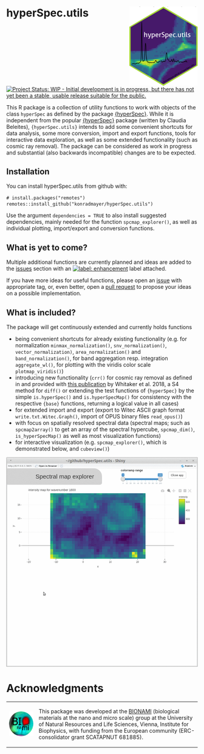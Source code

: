 
<!-- README.md is generated from README.Rmd. Please edit that file -->

# hyperSpec.utils <img src="man/figures/hexsticker.png" align="right" alt="" width="180" />

<!-- badges: start -->

[![Project Status: WIP - Initial development is in progress, but there
has not yet been a stable, usable release suitable for the
public.](https://www.repostatus.org/badges/latest/wip.svg)](https://www.repostatus.org/#wip)
<!-- badges: end -->

This R package is a collection of utility functions to work with objects
of the class `hyperSpec` as defined by the package
[{hyperSpec}](https://cran.r-project.org/package=hyperSpec). While it is
independent from the popular
[{hyperSpec}](https://cran.r-project.org/package=hyperSpec) package
(written by Claudia Beleites), `{hyperSpec.utils}` intends to add some
convenient shortcuts for data analysis, some more conversion, import and
export functions, tools for interactive data exploration, as well as
some extended functionality (such as cosmic ray removal). The package
can be considered as work in progress and substantial (also backwards
incompatible) changes are to be expected.

## Installation

You can install hyperSpec.utils from github with:

    # install.packages("remotes")
    remotes::install_github("konradmayer/hyperSpec.utils")

Use the argument `dependencies = TRUE` to also install suggested
dependencies, mainly needed for the function `spcmap_explorer()`, as
well as individual plotting, import/export and conversion functions.

## What is yet to come?

Multiple additional functions are currently planned and ideas are added
to the [issues](https://github.com/konradmayer/hyperSpec.utils/issues)
section with an [![label:
enhancement](https://img.shields.io/badge/-enhancement-84b6eb.svg)](https://github.com/konradmayer/hyperspec.utils/issues?q=label%3Aenhancement)
label attached.

If you have more ideas for useful functions, please open an
[issue](https://github.com/konradmayer/hyperSpec.utils/issues) with
appropriate tag, or, even better, open a [pull
request](https://github.com/konradmayer/hyperspec.utils/pulls) to
propose your ideas on a possible implementation.

## What is included?

The package will get continuously extended and currently holds functions

  - being convenient shortcuts for already existing functionality
    (e.g. for normalization `minmax_normalization()`,
    `snv_normalization()`, `vector_normalization)`,
    `area_normalization()` and `band_normalization()`, for band
    aggregation resp. integration `aggregate_wl()`, for plotting with
    the viridis color scale `plotmap_viridis()`)
  - introducing new functionality (`crr()` for cosmic ray removal as
    defined in and provided with [this
    publication](https://doi.org/10.1016/j.chemolab.2018.06.009) by
    Whitaker et al. 2018, a S4 method for `diff()` or extending the test
    functions of `{hyperSpec}` by the simple `is.hyperSpec()` and
    `is.hyperSpecMap()` for consistency with the respective `{base}`
    functions, returning a logical value in all cases)
  - for extended import and export (export to Witec ASCII graph format
    `write.txt.Witec.Graph()`, import of OPUS binary files
    `read_opus()`)
  - with focus on spatially resolved spectral data (spectral maps; such
    as `spcmap2array()` to get an array of the spectral hypercube,
    `spcmap_dim()`, `is_hyperSpecMap()` as well as most visualization
    functions)
  - for interactive visualization (e.g. `spcmap_explorer()`, which is
    demonstrated below, and
`cubeview()`)

<img src="man/figures/spcmap_explorer.gif" width="700px" style="display: block; margin: auto;" />

# Acknowledgments

<table>

<tr>

<td>

<img src="man/figures/bionami.png" width="350">

</td>

<td>

This package was developed at the
<a href="http://www.bionami.at/">BIONAMI</a> (biological materials at
the nano and micro scale) group at the University of Natural Resources
and Life Sciences, Vienna, Institute for Biophysics, with funding from
the European community (ERC-consolidator grant SCATAPNUT 681885).

</td>

</tr>

</table>
